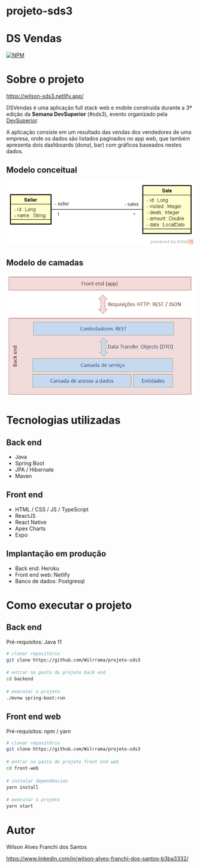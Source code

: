 # projeto-sds3
# DS Vendas
[![NPM](https://img.shields.io/npm/l/react)](https://github.com/Wilrrama/projeto-sds3/blob/master/LICENSE) 

# Sobre o projeto

https://wilson-sds3.netlify.app/

DSVendas é uma aplicação full stack web e mobile construída durante a 3ª edição da **Semana DevSuperior** (#sds3), evento organizado pela [DevSuperior](https://devsuperior.com "Site da DevSuperior").

A aplicação consiste em um resultado das vendas dos vendedores de uma empresa, onde os dados são listados paginados no app web, que também apresenta dois dashboards (donut, bar) com gráficos baseados nestes dados.

## Modelo conceitual
![Modelo Conceitual](https://raw.githubusercontent.com/devsuperior/bds-assets/main/sds/sds3-mc.png)

## Modelo de camadas
![Modelo Camadas](https://raw.githubusercontent.com/devsuperior/bds-assets/main/sds/camadas.png)

# Tecnologias utilizadas
## Back end
- Java
- Spring Boot
- JPA / Hibernate
- Maven
## Front end
- HTML / CSS / JS / TypeScript
- ReactJS
- React Native
- Apex Charts
- Expo
## Implantação em produção
- Back end: Heroku
- Front end web: Netlify
- Banco de dados: Postgresql

# Como executar o projeto

## Back end
Pré-requisitos: Java 11

```bash
# clonar repositório
git clone https://github.com/Wilrrama/projeto-sds3

# entrar na pasta do projeto back end
cd backend

# executar o projeto
./mvnw spring-boot:run
```

## Front end web
Pré-requisitos: npm / yarn

```bash
# clonar repositório
git clone https://github.com/Wilrrama/projeto-sds3

# entrar na pasta do projeto front end web
cd front-web

# instalar dependências
yarn install

# executar o projeto
yarn start
```

# Autor

Wilson Alves Franchi dos Santos

https://www.linkedin.com/in/wilson-alves-franchi-dos-santos-b3ba3332/
